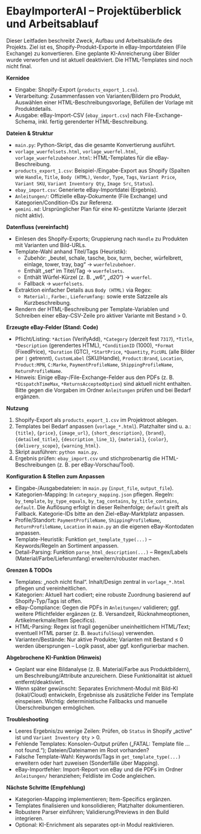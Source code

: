 # EbayImporterAI – Projektüberblick und Arbeitsablauf

Dieser Leitfaden beschreibt Zweck, Aufbau und Arbeitsabläufe des Projekts. Ziel ist es, Shopify-Produkt-Exporte in eBay-Importdateien (File Exchange) zu konvertieren. Eine geplante KI-Anreicherung über Bilder wurde verworfen und ist aktuell deaktiviert. Die HTML-Templates sind noch nicht final.

**Kernidee**
- Eingabe: Shopify-Export (`products_export_1.csv`).
- Verarbeitung: Zusammenfassen von Varianten/Bildern pro Produkt, Auswählen einer HTML-Beschreibungsvorlage, Befüllen der Vorlage mit Produktdetails.
- Ausgabe: eBay-Import-CSV (`ebay_import.csv`) nach File-Exchange-Schema, inkl. fertig gerenderter HTML-Beschreibung.

**Dateien & Struktur**
- `main.py`: Python-Skript, das die gesamte Konvertierung ausführt.
- `vorlage_wuerfelsets.html`, `vorlage_wuerfel.html`, `vorlage_wuerfelzubehoer.html`: HTML-Templates für die eBay-Beschreibung.
- `products_export_1.csv`: Beispiel-/Eingabe-Export aus Shopify (Spalten wie `Handle`, `Title`, `Body (HTML)`, `Vendor`, `Type`, `Tags`, `Variant Price`, `Variant SKU`, `Variant Inventory Qty`, `Image Src`, `Status`).
- `ebay_import.csv`: Generierte eBay-Importdatei (Ergebnis).
- `Anleitungen/`: Offizielle eBay-Dokumente (File Exchange) und Kategorien/Condition-IDs zur Referenz.
- `gemini.md`: Ursprünglicher Plan für eine KI-gestützte Variante (derzeit nicht aktiv).

**Datenfluss (vereinfacht)**
- Einlesen des Shopify-Exports; Gruppierung nach `Handle` zu Produkten mit Varianten und Bild-URLs.
- Template-Wahl anhand Titel/Tags (Heuristik):
  - Zubehör: „beutel, schale, tasche, box, turm, becher, würfelbrett, einlage, tower, tray, bag“ → `wuerfelzubehoer`.
  - Enthält „set“ im Titel/Tag → `wuerfelsets`.
  - Enthält Würfel-Kürzel (z. B. „w6“, „d20“) → `wuerfel`.
  - Fallback → `wuerfelsets`.
- Extraktion einfacher Details aus `Body (HTML)` via Regex:
  - `Material:`, `Farbe:`, `Lieferumfang:` sowie erste Satzzeile als Kurzbeschreibung.
- Rendern der HTML-Beschreibung per Template-Variablen und Schreiben einer eBay-CSV-Zeile pro aktiver Variante mit Bestand > 0.

**Erzeugte eBay-Felder (Stand: Code)**
- Pflicht/Listing: `*Action` (VerifyAdd), `*Category` (derzeit fest `7317`), `*Title`, `*Description` (gerendertes HTML), `*ConditionID` (1000), `*Format` (FixedPrice), `*Duration` (GTC), `*StartPrice`, `*Quantity`, `PicURL` (alle Bilder per `|` getrennt), `CustomLabel` (SKU/Handle), `Product:Brand`, `Location`, `Product:MPN`, `C:Marke`, `PaymentProfileName`, `ShippingProfileName`, `ReturnProfileName`.
- Hinweis: Einige eBay-/File-Exchange-Felder aus den PDFs (z. B. `*DispatchTimeMax`, `*ReturnsAcceptedOption`) sind aktuell nicht enthalten. Bitte gegen die Vorgaben im Ordner `Anleitungen` prüfen und bei Bedarf ergänzen.

**Nutzung**
1) Shopify-Export als `products_export_1.csv` im Projektroot ablegen.
2) Templates bei Bedarf anpassen (`vorlage_*.html`). Platzhalter sind u. a.: `{title}`, `{price}`, `{image_url}`, `{short_description}`, `{brand}`, `{detailed_title}`, `{description_line_1}`, `{material}`, `{color}`, `{delivery_scope}`, `{warning_html}`.
3) Skript ausführen: `python main.py`.
4) Ergebnis prüfen: `ebay_import.csv` und stichprobenartig die HTML-Beschreibungen (z. B. per eBay-Vorschau/Tool).

**Konfiguration & Stellen zum Anpassen**
- Eingabe-/Ausgabedateien: in `main.py` (`input_file`, `output_file`).
- Kategorien-Mapping: In `category_mapping.json` pflegen. Regeln: `by_template`, `by_type_equals`, `by_tag_contains`, `by_title_contains`, `default`. Die Auflösung erfolgt in dieser Reihenfolge; `default` greift als Fallback. Kategorie-IDs bitte an den Ziel-eBay-Marktplatz anpassen.
- Profile/Standort: `PaymentProfileName`, `ShippingProfileName`, `ReturnProfileName`, `Location` in `main.py` an die eigenen eBay-Kontodaten anpassen.
- Template-Heuristik: Funktion `get_template_type(...)` – Keywords/Regeln an Sortiment anpassen.
- Detail-Parsing: Funktion `parse_html_description(...)` – Regex/Labels (Material/Farbe/Lieferumfang) erweitern/robuster machen.

**Grenzen & TODOs**
- Templates: „noch nicht final“. Inhalt/Design zentral in `vorlage_*.html` pflegen und vereinheitlichen.
- Kategorien: Aktuell hart codiert; eine robuste Zuordnung basierend auf Shopify-Typ/Tags ist offen.
- eBay-Compliance: Gegen die PDFs in `Anleitungen/` validieren; ggf. weitere Pflichtfelder ergänzen (z. B. Versandzeit, Rücknahmeoptionen, Artikelmerkmale/Item Specifics).
- HTML-Parsing: Regex ist fragil gegenüber uneinheitlichem HTML/Text; eventuell HTML parser (z. B. `BeautifulSoup`) verwenden.
- Varianten/Bestände: Nur aktive Produkte; Varianten mit Bestand ≤ 0 werden übersprungen – Logik passt, aber ggf. konfigurierbar machen.

**Abgebrochene KI-Funktion (Hinweis)**
- Geplant war eine Bildanalyse (z. B. Material/Farbe aus Produktbildern), um Beschreibung/Attribute anzureichern. Diese Funktionalität ist aktuell entfernt/deaktiviert.
- Wenn später gewünscht: Separates Enrichment-Modul mit Bild-KI (lokal/Cloud) entwickeln, Ergebnisse als zusätzliche Felder ins Template einspeisen. Wichtig: deterministische Fallbacks und manuelle Überschreibungen ermöglichen.

**Troubleshooting**
- Leeres Ergebnis/zu wenige Zeilen: Prüfen, ob `Status` in Shopify „active“ ist und `Variant Inventory Qty` > 0.
- Fehlende Templates: Konsolen-Output prüfen („FATAL: Template file … not found.“); Dateien/Dateinamen im Root vorhanden?
- Falsche Template-Wahl: Keywords/Tags in `get_template_type(...)` erweitern oder hart zuweisen (Sonderfälle über Mapping).
- eBay-Importfehler: Import-Report von eBay und die PDFs im Ordner `Anleitungen/` heranziehen; Feldliste im Code angleichen.

**Nächste Schritte (Empfehlung)**
- Kategorien-Mapping implementieren; Item-Specifics ergänzen.
- Templates finalisieren und konsolidieren; Platzhalter dokumentieren.
- Robustere Parser einführen; Validierung/Previews in den Build integrieren.
- Optional: KI-Enrichment als separates opt-in Modul reaktivieren.
